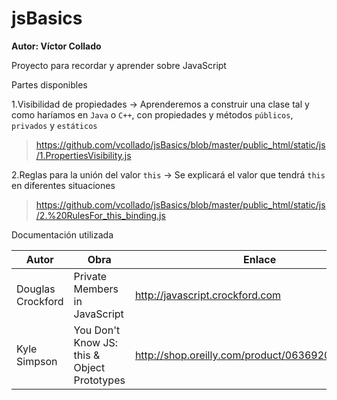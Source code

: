 # jsBasics

**Autor: Víctor Collado**

Proyecto para recordar y aprender sobre JavaScript

Partes disponibles

1.Visibilidad de propiedades -> Aprenderemos a construir una clase tal y como haríamos en `Java` o `C++`,
con propiedades y métodos `públicos`, `privados` y `estáticos` 

> https://github.com/vcollado/jsBasics/blob/master/public_html/static/js/1.PropertiesVisibility.js

2.Reglas para la unión del valor `this` -> Se explicará el valor que tendrá `this` en diferentes situaciones

> https://github.com/vcollado/jsBasics/blob/master/public_html/static/js/2.%20RulesFor_this_binding.js

Documentación utilizada

| Autor | Obra | Enlace |
|-------|------| -------|
|Douglas Crockford| Private Members in JavaScript|http://javascript.crockford.com|
|Kyle Simpson|You Don't Know JS: this & Object Prototypes|http://shop.oreilly.com/product/0636920033738.do|


